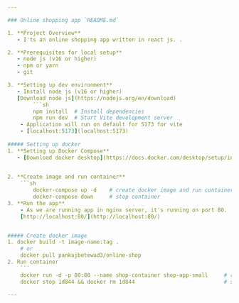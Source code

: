 ```yaml
---

### Online shopping app `README.md`

1. **Project Overview**  
   - I'ts an online shopping app written in react js. .

2. **Prerequisites for local setup**  
   - node js (v16 or higher)
   - npm or yarn
   - git

3. **Setting up dev environment**  
   - Install node js (v16 or higher)
   [Download node js](https://nodejs.org/en/download)
        ```sh
        npm install  # Install dependencies
        npm run dev  # Start Vite development server
    - Application will run on default for 5173 for vite
    - [localhost:5173](localhost:5173)
    
##### Setting up docker 
1. **Setting up Docker Compose**  
   - [Download docker desktop](https://docs.docker.com/desktop/setup/install/linux/).
   

2. **Create image and run container**  
    ```sh
        docker-compose up -d    # create docker image and run container
        docker-compose down     # stop container
3. **Run the app**
    - As we are running app in nginx server, it's running on port 80.
    [http://localhost:80/](http://localhost:80/)


##### Create docker image
1. docker build -t image-name:tag .
    # or
    docker pull pankajbetewad3/online-shop
2. Run container
    ```
    docker run -d -p 80:80 --name shop-container shop-app-small     # run the container
    docker stop 1d844 && docker rm 1d844                            # stop and delete container

---
```

